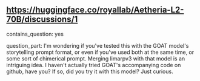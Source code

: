 ## https://huggingface.co/royallab/Aetheria-L2-70B/discussions/1

contains_question: yes

question_part: I'm wondering if you've tested this with the GOAT model's storytelling prompt format, or even if you've used both at the same time, or some sort of chimerical prompt. Merging limarpv3 with that model is an intriguing idea. I haven't actually tried GOAT's accompanying code on github, have you? If so, did you try it with this model? Just curious.